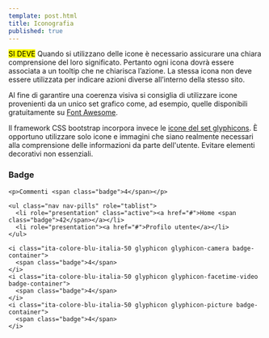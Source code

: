 ```yaml
---
template: post.html
title: Iconografia
published: true
---
```


<div class="lg-callout lg-callout-must">
<mark>SI DEVE</mark> Quando si utilizzano delle icone è necessario assicurare una chiara comprensione del loro significato. Pertanto ogni icona dovrà essere associata a un tooltip che ne chiarisca l’azione. La stessa icona non deve essere utilizzata per indicare azioni diverse all’interno della stesso sito. 
</div>

Al fine di garantire una coerenza visiva si consiglia di utilizzare icone provenienti da un unico set grafico come, ad esempio, quelle disponibili gratuitamente su [Font Awesome](https://fortawesome.github.io/Font-Awesome/). 

<!-- La dimensione minima di un'icona è di 30dp -->
<!-- ![](/images/tavola_31.png) -->

Il framework CSS bootstrap incorpora invece le [icone del set glyphicons](http://glyphicons.com/).
È opportuno utilizzare solo icone e immagini che siano realmente necessari alla comprensione delle informazioni da parte dell'utente. Evitare elementi decorativi non essenziali.

### Badge

```markup
<p>Commenti <span class="badge">4</span></p>
```

```markup
<ul class="nav nav-pills" role="tablist">
  <li role="presentation" class="active"><a href="#">Home <span class="badge">42</span></a></li>
  <li role="presentation"><a href="#">Profilo utente</a></li>
</ul>
```

```markup
<i class="ita-colore-blu-italia-50 glyphicon glyphicon-camera badge-container">
  <span class="badge">4</span>
</i>
<i class="ita-colore-blu-italia-50 glyphicon glyphicon-facetime-video badge-container">
  <span class="badge">4</span>
</i>
<i class="ita-colore-blu-italia-50 glyphicon glyphicon-picture badge-container">
  <span class="badge">4</span>
</i>
```

<!-- ![html](/images/tavola_32.png) -->
